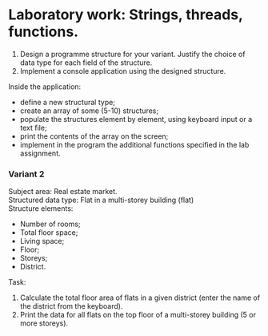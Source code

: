 # Laboratory work: Strings, threads, functions.

1. Design a programme structure for your variant. Justify the choice of data type for each field of the structure.
2. Implement a console application using the designed structure. 

Inside the application: 
* define a new structural type; 
* create an array of some (5-10) structures; 
* populate the structures element by element, using keyboard input or a text file; 
* print the contents of the array on the screen; 
* implement in the program the additional functions specified in the lab assignment.

### Variant 2 

Subject area: Real estate market.\
Structured data type: Flat in a multi-storey building (flat)\
Structure elements:
* Number of rooms;
* Total floor space;
* Living space;
* Floor;
* Storeys;
* District. 

Task:
1) Calculate the total floor area of flats in a given district (enter the name of the district from the keyboard).
2) Print the data for all flats on the top floor of a multi-storey building (5 or more storeys).
